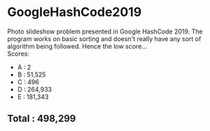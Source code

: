 # GoogleHashCode2019
Photo slideshow problem presented in Google HashCode 2019. The program works on basic sorting and doesn't really have any sort of algorithm being followed. Hence the low score...  
Scores:  
* A : 2  
* B : 51,525  
* C : 496  
* D : 264,933  
* E : 181,343   

## Total : 498,299  
